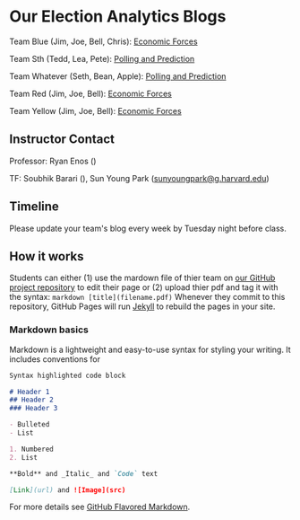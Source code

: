 # Our Election Analytics Blogs

Team Blue (Jim, Joe, Bell, Chris): [Economic Forces](teamblue.md)

Team Sth (Tedd, Lea, Pete): [Polling and Prediction](teamsth.md)

Team Whatever (Seth, Bean, Apple): [Polling and Prediction](teamwhatever.pdf)

Team Red (Jim, Joe, Bell): [Economic Forces](teamred.md)

Team Yellow (Jim, Joe, Bell): [Economic Forces](teamyellow.md)

## Instructor Contact

Professor: Ryan Enos ()

TF: Soubhik Barari (), Sun Young Park (sunyoungpark@g.harvard.edu)

## Timeline

Please update your team's blog every week by Tuesday night before class.

## How it works

Students can either (1) use the mardown file of thier team on [our GitHub project repository](https://github.com/Sun-Young-Park/Election-Analytics) to edit their page or (2) upload thier pdf and tag it with the syntax: ```markdown [title](filename.pdf)``` Whenever they commit to this repository, GitHub Pages will run [Jekyll](https://jekyllrb.com/) to rebuild the pages in your site.

### Markdown basics

Markdown is a lightweight and easy-to-use syntax for styling your writing. It includes conventions for

```markdown
Syntax highlighted code block

# Header 1
## Header 2
### Header 3

- Bulleted
- List

1. Numbered
2. List

**Bold** and _Italic_ and `Code` text

[Link](url) and ![Image](src)
```

For more details see [GitHub Flavored Markdown](https://guides.github.com/features/mastering-markdown/).
